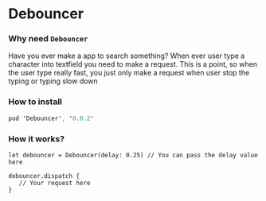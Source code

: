 # Debouncer

### Why need ```Debouncer```
Have you ever make a app to search something? When ever user type a character into textfield you need to make a request.
This is a point, so when the user type really fast, you just only make a request when user stop the typing or typing slow down 

### How to install

```swift
pod 'Debouncer', '0.0.2'
```

### How it works?

```
let debouncer = Debouncer(delay: 0.25) // You can pass the delay value here

debouncer.dispatch {
   // Your request here
}
```
